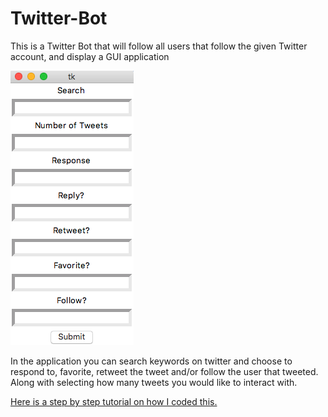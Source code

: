 # Twitter-Bot
This is a Twitter Bot that will follow all users that follow the given Twitter account, and display a GUI application

![](GUI.png)

In the application you can search keywords on twitter and choose to respond to, favorite, retweet the tweet and/or follow the user that tweeted. Along with selecting how many tweets you would like to interact with. 

[Here is a step by step tutorial on how I coded this.](https://ajaytjose.blogspot.com/2019/05/create-twitter-bot-to-do-work-for-you.html)
